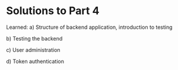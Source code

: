 # Solutions to Part 4

Learned:
a) Structure of backend application, introduction to testing

b) Testing the backend

c) User administration

d) Token authentication
